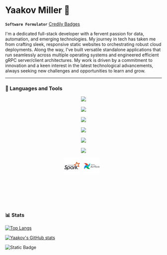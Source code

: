# Yaakov Miller 👋

**`Software Formulator`**
[Credily Badges](https://www.credly.com/users/yaakov-miller)

I'm a dedicated full-stack developer with a fervent passion for data, automation, and emerging technologies. My journey in tech has taken me from crafting sleek, responsive static websites to orchestrating robust cloud deployments. Along the way, I've built versatile standalone applications that run seamlessly across multiple operating systems and engineered efficient gRPC server/client architectures. My work is driven by a commitment to innovation and a keen interest in the latest technological advancements, always seeking new challenges and opportunities to learn and grow.

---
### 🧰 Languages and Tools

<p align="center">
  
  <img src="https://skillicons.dev/icons?i=python,go,c,cpp,bash,java,cs" />
  
</p>
<p align="center">
  
  <img src="https://skillicons.dev/icons?i=js,css,html,nodejs,react,flask,fastapi" />
  
</p>
<p align="center">
  
  <img src="https://skillicons.dev/icons?i=mysql,postgres,sqlite,redis,mongodb" />
  
</p>
<p align="center">
  
  <img src="https://skillicons.dev/icons?i=debian,ubuntu,redhat,apple,windows" />
  
</p>
<p align="center">
  
  <img src="https://skillicons.dev/icons?i=aws,gcp,azure" />
  
</p>
<p align="center">
  
  <img src="https://skillicons.dev/icons?i=git,docker,kubernetes,openshift,jenkins,terraform,ansible" />
  
</p>

<p align="center">
    <img align="center" alt="Spark" width="50px" style="padding-right:10px;" src="/img/icons/apachespark-original-wordmark.svg" />
    <img align="center" alt="Apache Airflow" width="50px" style="padding-right:10px;" src="/img/icons/apacheairflow-original-wordmark.svg" />
</p>

<br>
<br>
<br>
<br>

#
### 📊 Stats 



[![Top Langs](https://github-readme-stats.vercel.app/api/top-langs/?username=y44k0v&size_weight=0.3&count_weight=0.8&show_icons=true&theme=transparent)](https://github.com/anuraghazra/github-readme-stats)

[![Yaakov's GitHub stats](https://github-readme-stats.vercel.app/api?username=y44k0v&show_icons=true&theme=transparent)](https://github.com/anuraghazra/github-readme-stats)

![Static Badge](https://img.shields.io/badge/STATUS-work_in_progress_...-yellow?style=plastic)


#
<!--
**y44k0v/y44k0v** is a ✨ _special_ ✨ repository because its `README.md` (this file) appears on your GitHub profile.

Here are some ideas to get you started:

- 🔭 I’m currently working on ...
- 🌱 I’m currently learning ...
- 👯 I’m looking to collaborate on ...
- 🤔 I’m looking for help with ...
- 💬 Ask me about ...
- 📫 How to reach me: ...
- 😄 Pronouns: ...
- ⚡ Fun fact: ...
-->
